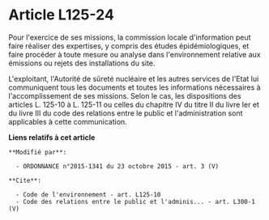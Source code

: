 # Article L125-24

Pour l'exercice de ses missions, la commission locale d'information peut faire réaliser des expertises, y compris des études
épidémiologiques, et faire procéder à toute mesure ou analyse dans l'environnement relative aux émissions ou rejets des
installations du site. 

L'exploitant, l'Autorité de sûreté nucléaire et les autres services de l'Etat lui communiquent tous les documents et toutes
les informations nécessaires à l'accomplissement de ses missions. Selon le cas, les dispositions des articles L. 125-10 à L.
125-11 ou celles du chapitre IV du titre II du livre Ier et du livre III du code des relations entre le public et
l'administration sont applicables à cette communication.

**Liens relatifs à cet article**

	**Modifié par**:

	  - ORDONNANCE n°2015-1341 du 23 octobre 2015 - art. 3 (V)

	**Cite**:

	  - Code de l'environnement - art. L125-10
	  - Code des relations entre le public et l'adminis... - art. L300-1 (V)
